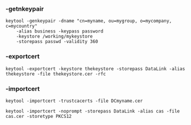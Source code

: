 

### -getnkeypair

```shell
keytool -genkeypair -dname "cn=myname, ou=mygroup, o=mycompany, c=mycountry"
    -alias business -keypass password
    -keystore /working/mykeystore
    -storepass passwd -validity 360
```



### -exportcert

```shell
keytool -exportcert -keystore thekeystore -storepass DataLink -alias thekeystore -file thekeystore.cer -rfc
```





### -importcert

```shell
keytool -importcert -trustcacerts -file DCmyname.cer
```

```shell
keytool -importcert -noprompt -storepass DataLink -alias cas -file cas.cer -storetype PKCS12
```

